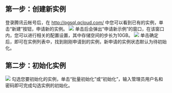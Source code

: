 ## 第一步：创建新实例
登录腾讯云帐号后，在 http://pgsql.qcloud.com/ 中您可以看到已有的实例，单击“新建”按钮，申请新的实例。
![](//mccdn.qcloud.com/static/img/2f1ebb07ceb944946c3a17da42a02577/image.png)
单击后会弹出“申请新示例”的窗口，在该窗口内，您可以进行相关的配置设置，其中存储空间的步长为10GB。
![](//mccdn.qcloud.com/static/img/620eb05a83586b7af2804c419b89b392/image.jpg)
单击确定后，即可在实例列表中，找到刚刚申请到的实例，新申请的实例状态默认为待初始化。

## 第二步：初始化实例
![](//mccdn.qcloud.com/static/img/91350c31b47336d7c888f0be0ec626ab/image.png)
勾选您要初始化的实例，单击“批量初始化”或“初始化”，输入管理员用户名和密码即可完成勾选实例的初始化。
